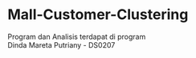 # Mall-Customer-Clustering
Program dan Analisis terdapat di program
<br>
Dinda Mareta Putriany - DS0207
